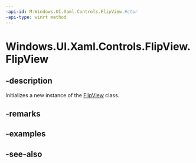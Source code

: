 ```yaml
---
-api-id: M:Windows.UI.Xaml.Controls.FlipView.#ctor
-api-type: winrt method
---
```


<!-- Method syntax
public FlipView()
-->

# Windows.UI.Xaml.Controls.FlipView.FlipView

## -description
Initializes a new instance of the [FlipView](flipview.md) class.


## -remarks

## -examples

## -see-also
